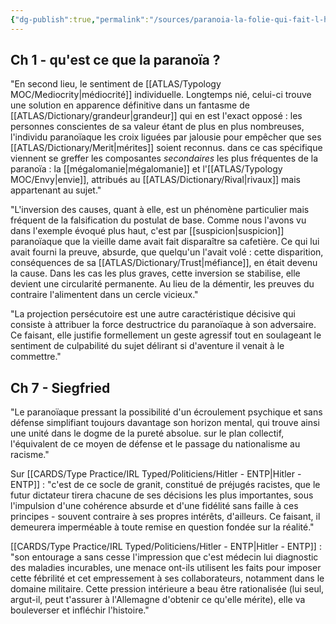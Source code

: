 ```yaml
---
{"dg-publish":true,"permalink":"/sources/paranoia-la-folie-qui-fait-l-histoire-luigi-zola/"}
---
```



## Ch 1 - qu'est ce que la paranoïa ? 

"En second lieu, le sentiment de [[ATLAS/Typology MOC/Mediocrity\|médiocrité]] individuelle. Longtemps nié, celui-ci trouve une solution en apparence définitive dans un fantasme de [[ATLAS/Dictionary/grandeur\|grandeur]] qui en est l'exact opposé : les personnes conscientes de sa valeur étant de plus en plus nombreuses, l'individu paranoïaque les croix liguées par jalousie pour empêcher que ses [[ATLAS/Dictionary/Merit\|mérites]] soient reconnus. dans ce cas spécifique viennent se greffer les composantes *secondaires* les plus fréquentes de la paranoïa : la [[mégalomanie\|mégalomanie]] et l'[[ATLAS/Typology MOC/Envy\|envie]], attribués au [[ATLAS/Dictionary/Rival\|rivaux]] mais appartenant au sujet."

"L'inversion des causes, quant à elle, est un phénomène particulier mais fréquent de la falsification du postulat de base. Comme nous l'avons vu dans l'exemple évoqué plus haut, c'est par [[suspicion\|suspicion]] paranoïaque que la vieille dame avait fait disparaître sa cafetière. Ce qui lui avait fourni la preuve, absurde, que quelqu'un l'avait volé : cette disparition, conséquences de sa [[ATLAS/Dictionary/Trust\|méfiance]], en était devenu la cause. Dans les cas les plus graves, cette inversion se stabilise, elle devient une circularité permanente. Au lieu de la démentir, les preuves du contraire l'alimentent dans un cercle vicieux."

"La projection persécutoire est une autre caractéristique décisive qui consiste à attribuer la force destructrice du paranoïaque à son adversaire. Ce faisant, elle justifie formellement un geste agressif tout en soulageant le sentiment de culpabilité du sujet délirant si d'aventure il venait à le commettre."

## Ch 7 - Siegfried 

"Le paranoïaque pressant la possibilité d'un écroulement psychique et sans défense simplifiant toujours davantage son horizon mental, qui trouve ainsi une unité dans le dogme de la pureté absolue. sur le plan collectif, l'équivalent de ce moyen de défense et le passage du nationalisme au racisme."

Sur [[CARDS/Type Practice/IRL Typed/Politiciens/Hitler - ENTP\|Hitler - ENTP]] : "c'est de ce socle de granit, constitué de préjugés racistes, que le futur dictateur tirera chacune de ses décisions les plus importantes, sous l'impulsion d'une cohérence absurde et d'une fidélité sans faille à ces principes - souvent contraire à ses propres intérêts, d'ailleurs. Ce faisant, il demeurera imperméable à toute remise en question fondée sur la réalité."

[[CARDS/Type Practice/IRL Typed/Politiciens/Hitler - ENTP\|Hitler - ENTP]] : "son entourage a sans cesse l'impression que c'est médecin lui diagnostic des maladies incurables, une menace ont-ils utilisent les faits pour imposer cette fébrilité et cet empressement à ses collaborateurs, notamment dans le domaine militaire. Cette pression intérieure a beau être rationalisée (lui seul, argut-il, peut t'assurer à l'Allemagne d'obtenir ce qu'elle mérite), elle va bouleverser et infléchir l'histoire."

